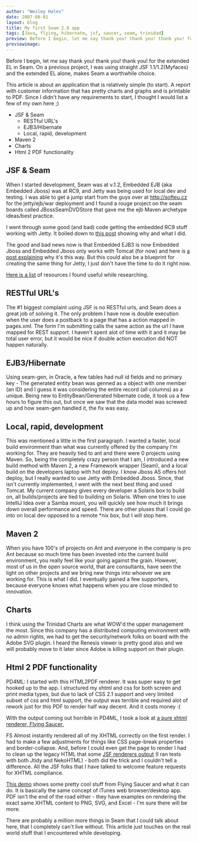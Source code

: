 ```yaml
---
author: "Wesley Hales"
date: 2007-08-01
layout: blog
title: My first Seam 2.0 app
tags: [Java, flying, hibernate, jsf, saucer, seam, trinidad]
preview: Before I begin, let me say thank you! thank you! thank you! for the extended EL in Seam. On a previous project, I was using straight JSF...
previewimage:
---
```


<p>Before I begin, let me say thank you! thank you! thank you! for the extended EL in Seam. On a previous project, I was using straight JSF 1.1/1.2(Myfaces) and the extended EL alone, makes Seam a worthwhile choice.</p> 

<p>This article is about an application that is relatively simple (to start). A report with customer information that has pretty charts and graphs and is printable to PDF. Since I didn't have any requirements to start, I thought I would list a few of my own here ;)</p> 
<ul> 
<li>JSF &amp; Seam 
<ul> 
<li>RESTful URL's</li> 
<li>EJB3/Hibernate</li> 
<li>Local, rapid, development</li> 
</ul> 
</li> 
<li>Maven 2</li> 
<li>Charts</li> 
<li>Html 2 PDF functionality</li> 
</ul> 

<h2>JSF &amp; Seam </h2> 
<p>When I started development, Seam was at v.1.2, Embedded EJB (aka Embedded Jboss) was at RC9, and Jetty was being used for local dev and testing. I was able to get a jump start from the guys over at <a href="http://software.softeu.cz/archetypes/seam/">http://softeu.cz</a> for the jetty/ejb/war deployment and I found a rouge project on the seam boards called JBossSeamDVDStore that gave me the ejb Maven archetype ideas/best practice. </p> 

<p>I went through some good (and bad) code getting the embedded RC9 stuff working with Jetty. It boiled down to <a href="http://www.jboss.com/index.html?module=bb&op=viewtopic&t=110555">this post</a> showing why and what I did.</p> 

<p>The good and bad news now is that Embedded EJB3 is now Embedded Jboss and Embedded Jboss only works with Tomcat (for now) and here is <a href="http://wiki.jboss.org/wiki/Wiki.jsp?page=WhatRefactoringsWereDoneToEnableEmbeddedJBoss">a post explaining</a> why it's this way. But this could also be a blueprint for creating the same thing for Jetty, I just don't have the time to do it right now.</p> 

<p><a href="http://www.google.com/notebook/public/09243180899526162200/BDRKQSgoQ77rF_7Yi">Here is a list</a> of resources I found useful while researching.<p> 

<h2>RESTful URL's</h2> 
<p>The #1 biggest complaint using JSF is no RESTful urls, and Seam does a great job of solving it. The only problem I have now is double execution when the user does a postback to a page that has a action mapped in pages.xml. The form I'm submitting calls the same action as the url I have mapped for REST support. I haven't spent alot of time with it and it may be total user error, but it would be nice if double action execution did NOT happen naturally.</p> 

<h2>EJB3/Hibernate</h2> 
<p>Using seam-gen, in Oracle, a few tables had null id fields and no primary key - The generated entity bean was genned as a object with one member (an ID) and I guess it was considering the entire record (all columns) as a unique. Being new to EntityBean/Generated hibernate code, it took us a few hours to figure this out, but once we saw that the data model was screwed up and how seam-gen handled it, the fix was easy.</p> 

<h2>Local, rapid, development</h2> 
<p>This was mentioned a little in the first paragraph. I wanted a faster, local build environment than what was currently offered by the company I'm working for. They are heavily tied to ant and there were 0 projects using Maven. So, being the completely crazy person that I am, I introduced a new build method with Maven 2, a new Framework wrapper (Seam), and a local build on the developers laptop with hot deploy. I know Jboss AS offers hot deploy, but I really wanted to use Jetty with Embedded Jboss. Since, that isn't currently implemented, I went with the next best thing and used Tomcat. My current company gives every developer a Solaris box to build on, all builds/projects are tied to building on Solaris. When one tries to use IntelliJ Idea over a Samba mount, you will quickly see how much it brings down overall performance and speed. There are other pluses that I could go into on local dev opposed to a remote *nix box, but I will stop here.</p> 

<h2>Maven 2</h2> 
<p>When you have 100's of projects on Ant and everyone in the company is pro Ant because so much time has been invested into the current build environment, you really feel like your going against the grain. However, most of us in the open source world, that are consultants, have seen the light on other projects and we bring new things into whoever we are working for. This is what I did. I eventually gained a few supporters, because everyone knows what happens when you are close minded to innovation.</p> 

<h2>Charts</h2> 
<p>I think using the Trinidad Charts are what WOW'd the upper management the most. Since this company has a distributed computing environment with no admin rights, we had to get the security/network folks on board with the Adobe SVG plugin. I heard the Renesis viewer is pretty good also and we will probably move to it later since Adobe is killing support on their plugin.</p> 

<h2>Html 2 PDF functionality</h2> 
<p> 
PD4ML: I started with this HTML2PDF renderer. It was super easy to get hooked up to the app. I structured my xhtml and css for both screen and print media types, but due to lack of CSS 2.1 support and very limited subset of css and html support, the output was terrible and required alot of rework just for this PDF to render half way decent. And it costs money :( 
</p> 
<p> With the output coming out horrible in PD4ML, I took a look at <a href="https://xhtmlrenderer.dev.java.net/r7/feature-list.html">a pure xhtml renderer, Flying Saucer. </a></p> 
<p>FS Almost instantly rendered all of my XHTML correctly on the first render. I had to make a few adjustments for things like CSS page-break properties and border-collapse. And, before I could even get the page to render I had to clean up the legacy HTML that some <a href="https://issues.apache.org/jira/browse/TRINIDAD-111">JSF renderers output</a> (I ran tests with both Jtidy and NekoHTML) - both did the trick and I couldn't tell a difference. All the JSF folks that I have talked to welcome feature requests for XHTML compliance. 
</p> 
<p> 
<a href="http://www.pdoubleya.com/projects/flyingsaucer/demo/r7/browser/browser_demo.jnlp">This demo</a> shows some pretty cool stuff from Flying Saucer and what it can do. It is basically the same concept of iTunes web browser/desktop app. PDF isn't the end of the road either - they have examples on rendering the exact same XHTML content to PNG, SVG, and Excel - I'm sure there will be more. 
</p> 
<p>There are probably a million more things in Seam that I could talk about here, that I completely can't live without. This article just touches on the real world stuff that I encountered while developing. </p>
